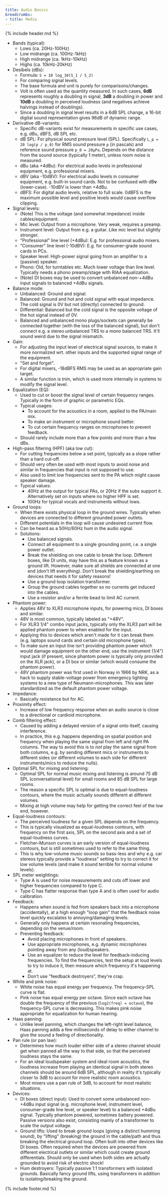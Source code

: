 ```yaml
---
title: Audio Basics
breadcrumbs:
- title: Media
---
```

{% include header.md %}

- Bands (typical):
    - Lows (ca. 20Hz-100Hz)
    - Low midrange (ca. 100Hz-1kHz)
    - High midrange (ca. 1kHz-10kHz)
    - Highs (ca. 10kHz-20kHz)
- Desibels (dBs):
    - Formula: `S = 10 log_10(S_1 / S_2)`
    - For comparing signal levels.
    - The base formula and unit is purely for comparisons/changes.
    - Volt is often used as the quantity measured. In such cases, **6dB** represents roughly a doubling in signal, **3dB** a doubling in power and **10dB** a doubling in perceived loudness (and negatives achieve halvings instead of doublings).
    - Since a doubling in signal level results in a 6dB SPL change, a 16-bit digital sound representation gives 96dB of dynamic range.
- Derivative dB-variants:
    - Specific dB-variants exist for measurements in specific use cases, e.g. dBu, dBFS, dB SPL etc.
    - dB SPL: For physical sound pressure level (SPL). Specifically `L_p = 20 log(p / p_0)` for RMS sound pressure `p` (in pascals) and reference sound pressure `p_0 = 20µPa`. Depends on the distance from the sound source (typically 1 meter), unless room noise is measured.
    - dBu (aka +4dBu): For electrical audio levels in professional equipment, e.g. professional mixers.
    - dBV (aka -10dBV): For electrical audio levels in consumer equipment, e.g. built-in sound cards. Not to be confused with dB**v** (lower-case). -10dBV is lower than +4dBu.
    - dBFS: For digital audio levels, relative to full scale. 0dBFS is the maximum possible level and positive levels would cause overflow clipping.
- Signal levels:
    - (Note) This is the voltage (and somewhat impedance) inside cables/equipment.
    - Mic level: Output from a microphone. Very weak, requires a preamp.
    - Instrument level: Output from e.g. a guitar. Like mic level but slightly stronger.
    - "Professional" line level (+4dBu): E.g. for professional audio mixers.
    - "Consumer" line level (-10dBV): E.g. for consumer-grade sound cards in PCs.
    - Speaker level: High-power signal going from an amplifier to a (passive) speaker.
    - Phono: Old, for turntables etc. Much lower voltage than line level. Typically needs a phono preamp/stage with RIAA equalization.
    - (Note) DI boxes may be used to convert unbalanced non-+4dBu input signals to balanced +4dBu signals.
- Balance mode:
    - Unbalanced: Ground and signal.
    - Balanced: Ground and hot and cold signal with equal impedance. The cold signal is 0V but not (directly) connected to ground.
    - Differential: Balanced but the cold signal is the opposite voltage of the hot signal instead of 0V.
    - Balanced and unbalanced mono plugs/sockets can generally be connected together (with the loss of the balanced signal), but don't connect e.g. a stereo unbalanced TRS to a mono balanced TRS. It'll sound weird due to the signal mismatch.
- Gain:
    - For adjusting the input level of electrical signal sources, to make it more normalized wrt. other inputs and the supported signal range of the equipment.
    - "Set and forget".
    - For digital mixers, -18dBFS RMS may be used as an appropriate gain target.
    - A similar function is *trim*, which is used more internally in systems to modify the signal level.
- Equalization (EQ):
    - Used to cut or boost the signal level of certain frequency ranges. Typically in the form of graphic or parametric EQs.
    - Typical usages:
        - To account for the acoustics in a room, applied to the PA/main mix.
        - To make an instrument or microphone sound better.
        - To cut certain frequency ranges on microphones to prevent feedback.
    - Should rarely include more than a few points and more than a few dBs.
- High-pass filtering (HPF) (aka low cut):
    - For cutting frequencies below a set point, typically as a slope rather than a hard cut-off.
    - Should very often be used with most inputs to avoid noise and similar in frequencies that input is not supposed to use.
    - Also used to limit low frequencies sent to the PA which might cause speaker damage.
    - Typical values:
        - 40Hz at the output for typical PAs, or 20Hz if the subs support it. Alternatively set on inputs where no higher HPF is set.
        - 100Hz for typical vocals and instruments without lows.
- Ground loops:
    - When there exists physical loop in the ground wires. Typically when devices are connected to different grounded power outlets.
    - Different potentials in the loop will cause undesired current flow.
    - Can be heard as a 50Hz/60Hz hum in the audio signal.
    - Solutions:
        - Use balanced signals.
        - Connect all equipment to a single grounding point, i.e. a single power outlet.
        - Break the shielding on one cable to break the loop. Different boxes, like DI units, may have this as a feature known as a ground lift. However, make sure all shields are connected at one end (don't lift everything). Don't break the shielding/earthing on devices that needs it for safety reasons!
        - Use a ground loop isolation transformer.
        - Group the ground cables together so no currents get induced into the cables.
        - Use a resistor and/or a ferrite bead to limit AC current.
- Phantom power:
    - Applies 48V to XLR3 microphone inputs, for powering mics, DI boxes and similar.
    - 48V is most common, typically labeled as "+48V".
    - For XLR3 1/4" combo input jacks, typically only the XLR3 part will be applied phantom power to when enabled for the input.
    - Applying this to devices which aren't made for it can break them (e.g. laptops sound cards and certain old microphone types).
    - To make sure an input line isn't providing phantom power which would damage equipment on the other end, use the instrument (1/4") input jack (if present, since phantom power is typically only provided on the XLR jack), or a DI box or similar (which would consume the phantom power).
    - 48V phantom power was first used in Norway in 1966 by NRK, as a hack to supply stable-voltage power from emergency lighting systems to a new type of Neumann-microphones. This was later standardized as the default phantom power voltage.
- Impedance:
    - Basically resistance but for AC.
- Proximity effect:
    - Increase of low frequency response when an audio source is close to a directional or cardioid microphone.
- Comb filtering effect:
    - Caused by adding a delayed version of a signal onto itself, causing interference.
    - In practice, this e.g. happens depending on spatial position and frequency when playing the same signal from left and right PA columns. The way to avoid this is to *not* play the same signal from both columns, e.g. by sending different mics or instruments to different sides (or different volumes to each side for different instruments/mics to reduce the nulls).
- Optimal SPL for mixing and listening:
    - Optimal SPL for normal music mixing and listening is around 75 dB SPL (conversational level) for small rooms and 85 dB SPL for large rooms.
    - The reason a specific SPL is optimal is due to equal-loudness contours, where the music actually sounds different at different volumes.
    - Mixing at high volume may help for getting the correct feel of the low end, however.
- Equal-loudness contours:
    - The perceived loudness for a given SPL depends on the frequency.
    - This is typically visualized as equal-loudness contours, with frequency on the first axis, SPL on the second axis and a set of equal-loudness curves.
    - Fletcher–Munson curves is an early version of equal-loudness contours, but is still sometimes used to refer to the same thing.
    - This is why low-volume music sounds so bass-less and why e.g. car stereos typically provide a "loudness" setting to try to correct it for low volume levels (and make it sound terrible for normal volume levels).
- SPL meter weightings:
    - Type A is used for noise measurements and cuts off lower and higher frequencies compared to type C.
    - Type C has flatter response than type A and is often used for audio calibration.
- Feedback:
    - Happens when sound is fed from speakers back into a microphone (accidentally), at a high enough "loop gain" that the feedback noise level quickly escalates to annoying/damaging levels.
    - Generally only happens at certain resonating frequencies, depending on the venue/room.
    - Preventing feedback:
        - Avoid placing microphones in front of speakers.
        - Use appropriate microphones, e.g. dynamic microphones pointing away from any (loud)speakers.
        - Use an equalizer to reduce the level for feedback-inducing frequencies. To find the frequencies, test the setup at loud levels to try to induce it, then measure which frequency it's happening at.
        - Don't use "feedback destroyers", they're crap.
- White and pink noise:
    - White noise has equal energy per frequency. The frequency-SPL curve is flat.
    - Pink noise has equal energy per octave. Since each octave has double the frequency of the previous (`log2(freq) = octave`), the frequency-SPL curve is decreasing. This makes pink noise appropriate for equalization for human hearing.
- Haas panning:
    - Unlike level panning, which changes the left-right level balance, Haas panning adds a few milliseconds of delay to either channel to give the sound a feeling of directionality.
- Pan rule (or pan law):
    - Determines how much louder either side of a stereo channel should get when panned all the way to that side, so that the perceived loudness stays the same.
    - For an ideal loudspeaker system and ideal room acoustics, the loudness increase from playing an identical signal in both stereo channels should be around 6dB SPL, although in reality it's typically closer to 3dB to account for more realistic room acoustics.
    - Most mixers use a pan rule of 3dB, to account for most realistic situations.
- Devices:
    - DI boxes (direct input): Used to convert some unbalanced non-+4dBu input signal (e.g. microphone level, instrument level, consumer-grade line level, or speaker level) to a balanced +4dBu signal. Typically phantom powered, sometimes battery powered. Passive versions also exist, consisting mainly of a transformer to scale the output voltage.
    - Ground lifts: Used to break ground loops (giving a distinct humming sound), by "lifting" (breaking) the ground in the cable/path and thus breaking the electrical ground loop. Often built into other devices like DI boxes. Often required when the devices are powered from different electrical outlets or similar which could create ground differentials. Should only be used when both sides are actually grounded to avoid risk of electric shock!
    - Hum destroyers: Typically passive 1:1 transformers with isolated grounds. Basically fancy ground lifts, using transformers in addition to isolating/breaking the ground.

{% include footer.md %}
